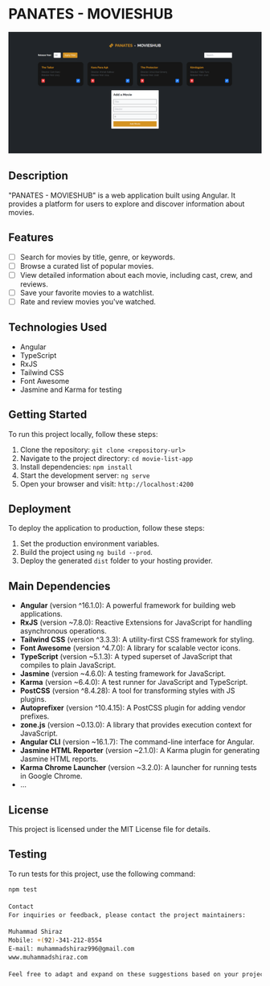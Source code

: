 # PANATES - MOVIESHUB

![App Screenshot](src/assets/image/screenshot.png)

## Description

"PANATES - MOVIESHUB" is a web application built using Angular. It provides a platform for users to explore and discover information about movies.

## Features

- [ ] Search for movies by title, genre, or keywords.
- [ ] Browse a curated list of popular movies.
- [ ] View detailed information about each movie, including cast, crew, and reviews.
- [ ] Save your favorite movies to a watchlist.
- [ ] Rate and review movies you've watched.

## Technologies Used

- Angular
- TypeScript
- RxJS
- Tailwind CSS
- Font Awesome
- Jasmine and Karma for testing

## Getting Started

To run this project locally, follow these steps:

1. Clone the repository: `git clone <repository-url>`
2. Navigate to the project directory: `cd movie-list-app`
3. Install dependencies: `npm install`
4. Start the development server: `ng serve`
5. Open your browser and visit: `http://localhost:4200`

## Deployment

To deploy the application to production, follow these steps:

1. Set the production environment variables.
2. Build the project using `ng build --prod`.
3. Deploy the generated `dist` folder to your hosting provider.

## Main Dependencies

- **Angular** (version ^16.1.0): A powerful framework for building web applications.
- **RxJS** (version ~7.8.0): Reactive Extensions for JavaScript for handling asynchronous operations.
- **Tailwind CSS** (version ^3.3.3): A utility-first CSS framework for styling.
- **Font Awesome** (version ^4.7.0): A library for scalable vector icons.
- **TypeScript** (version ~5.1.3): A typed superset of JavaScript that compiles to plain JavaScript.
- **Jasmine** (version ~4.6.0): A testing framework for JavaScript.
- **Karma** (version ~6.4.0): A test runner for JavaScript and TypeScript.
- **PostCSS** (version ^8.4.28): A tool for transforming styles with JS plugins.
- **Autoprefixer** (version ^10.4.15): A PostCSS plugin for adding vendor prefixes.
- **zone.js** (version ~0.13.0): A library that provides execution context for JavaScript.
- **Angular CLI** (version ~16.1.7): The command-line interface for Angular.
- **Jasmine HTML Reporter** (version ~2.1.0): A Karma plugin for generating Jasmine HTML reports.
- **Karma Chrome Launcher** (version ~3.2.0): A launcher for running tests in Google Chrome.
- ...

## License

This project is licensed under the MIT License file for details.

## Testing

To run tests for this project, use the following command:

```bash
npm test

Contact
For inquiries or feedback, please contact the project maintainers:

Muhammad Shiraz
Mobile: +(92)-341-212-8554
E-mail: muhammadshiraz996@gmail.com
www.muhammadshiraz.com

Feel free to adapt and expand on these suggestions based on your project's specific needs. A well-structured README can greatly improve the accessibility and usability of your project.